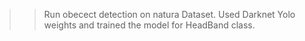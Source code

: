 >> Run obecect detection on natura Dataset. 
>> Used Darknet Yolo weights and trained the model for HeadBand class.
